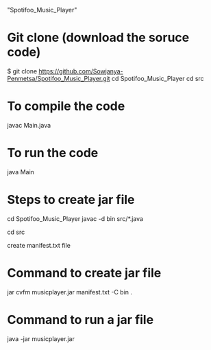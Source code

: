 "Spotifoo_Music_Player" 

# Git clone (download the soruce code)
$ git clone https://github.com/Sowjanya-Penmetsa/Spotifoo_Music_Player.git
cd Spotifoo_Music_Player
cd src

# To compile the code
javac Main.java

# To run the code
java Main

# Steps to create jar file
cd Spotifoo_Music_Player
javac -d bin src/*.java

cd src

create manifest.txt file

# Command to create jar file
jar cvfm musicplayer.jar manifest.txt -C bin .

# Command to run a jar file
java -jar musicplayer.jar





